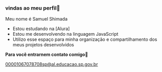 ### vindas ao meu perfil💙

Meu nome é Samuel Shimada
- Estou estudando na [Alura]
- Estou me desenvolvendo na linguagem JavaScript
- Utilizo esse espaço para minha organização e compartilhamento dos meus projetos desenvolvidos

**Para você entrarnem contato comigo**📧

00001067078708sp@al.educacao.sp.gov.br


